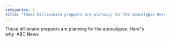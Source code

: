 ```yaml
---
categories: j
title: "These billionaire preppers are planning for the apocalypse Heres why  ABC News"
---
```

These billionaire preppers are planning for the apocalypse. Here"s why&nbsp;&nbsp;ABC News